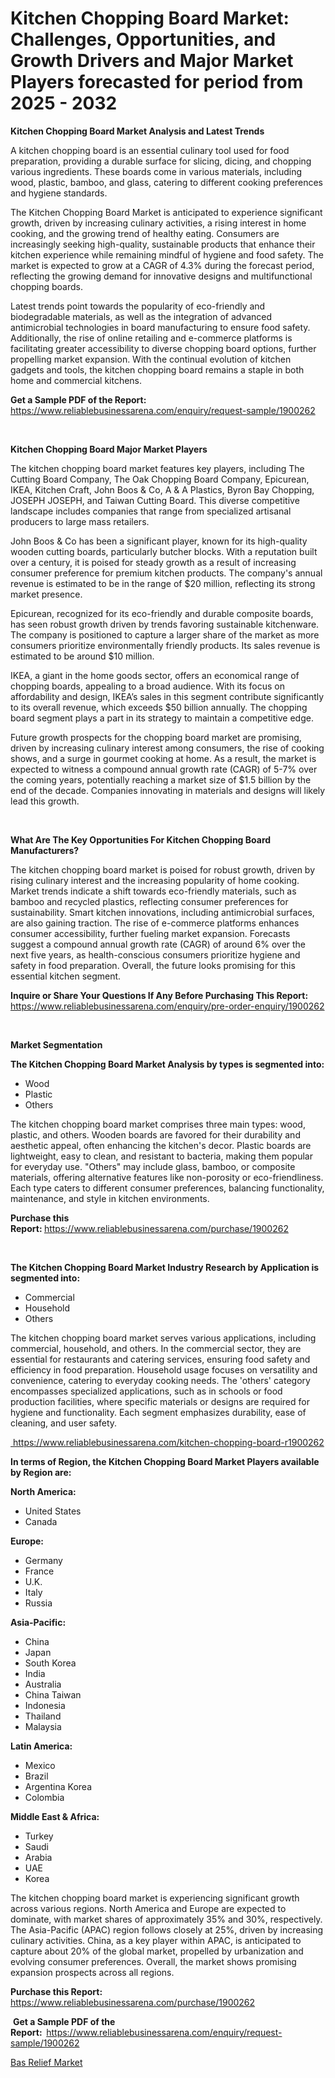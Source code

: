 <p><h1>Kitchen Chopping Board Market: Challenges, Opportunities, and Growth Drivers and Major Market Players forecasted for period from 2025 - 2032</h1></p><p><strong>Kitchen Chopping Board Market Analysis and Latest Trends</strong></p>
<p><p>A kitchen chopping board is an essential culinary tool used for food preparation, providing a durable surface for slicing, dicing, and chopping various ingredients. These boards come in various materials, including wood, plastic, bamboo, and glass, catering to different cooking preferences and hygiene standards. </p><p>The Kitchen Chopping Board Market is anticipated to experience significant growth, driven by increasing culinary activities, a rising interest in home cooking, and the growing trend of healthy eating. Consumers are increasingly seeking high-quality, sustainable products that enhance their kitchen experience while remaining mindful of hygiene and food safety. The market is expected to grow at a CAGR of 4.3% during the forecast period, reflecting the growing demand for innovative designs and multifunctional chopping boards.</p><p>Latest trends point towards the popularity of eco-friendly and biodegradable materials, as well as the integration of advanced antimicrobial technologies in board manufacturing to ensure food safety. Additionally, the rise of online retailing and e-commerce platforms is facilitating greater accessibility to diverse chopping board options, further propelling market expansion. With the continual evolution of kitchen gadgets and tools, the kitchen chopping board remains a staple in both home and commercial kitchens.</p></p>
<p><strong>Get a Sample PDF of the Report:&nbsp;</strong> <a href="https://www.reliablebusinessarena.com/enquiry/request-sample/1900262?utm_campaign=3346&utm_medium=2&utm_source=Github&utm_content=ia&utm_term=05042025&utm_id=kitchen-chopping-board">https://www.reliablebusinessarena.com/enquiry/request-sample/1900262</a></p>
<p>&nbsp;</p>
<p><strong>Kitchen Chopping Board Major Market Players</strong></p>
<p><p>The kitchen chopping board market features key players, including The Cutting Board Company, The Oak Chopping Board Company, Epicurean, IKEA, Kitchen Craft, John Boos & Co, A & A Plastics, Byron Bay Chopping, JOSEPH JOSEPH, and Taiwan Cutting Board. This diverse competitive landscape includes companies that range from specialized artisanal producers to large mass retailers.</p><p>John Boos & Co has been a significant player, known for its high-quality wooden cutting boards, particularly butcher blocks. With a reputation built over a century, it is poised for steady growth as a result of increasing consumer preference for premium kitchen products. The company's annual revenue is estimated to be in the range of $20 million, reflecting its strong market presence.</p><p>Epicurean, recognized for its eco-friendly and durable composite boards, has seen robust growth driven by trends favoring sustainable kitchenware. The company is positioned to capture a larger share of the market as more consumers prioritize environmentally friendly products. Its sales revenue is estimated to be around $10 million.</p><p>IKEA, a giant in the home goods sector, offers an economical range of chopping boards, appealing to a broad audience. With its focus on affordability and design, IKEA’s sales in this segment contribute significantly to its overall revenue, which exceeds $50 billion annually. The chopping board segment plays a part in its strategy to maintain a competitive edge.</p><p>Future growth prospects for the chopping board market are promising, driven by increasing culinary interest among consumers, the rise of cooking shows, and a surge in gourmet cooking at home. As a result, the market is expected to witness a compound annual growth rate (CAGR) of 5-7% over the coming years, potentially reaching a market size of $1.5 billion by the end of the decade. Companies innovating in materials and designs will likely lead this growth.</p></p>
<p>&nbsp;</p>
<p><strong>What Are The Key Opportunities For Kitchen Chopping Board Manufacturers?</strong></p>
<p><p>The kitchen chopping board market is poised for robust growth, driven by rising culinary interest and the increasing popularity of home cooking. Market trends indicate a shift towards eco-friendly materials, such as bamboo and recycled plastics, reflecting consumer preferences for sustainability. Smart kitchen innovations, including antimicrobial surfaces, are also gaining traction. The rise of e-commerce platforms enhances consumer accessibility, further fueling market expansion. Forecasts suggest a compound annual growth rate (CAGR) of around 6% over the next five years, as health-conscious consumers prioritize hygiene and safety in food preparation. Overall, the future looks promising for this essential kitchen segment.</p></p>
<p><strong>Inquire or Share Your Questions If Any Before Purchasing This Report:</strong> <a href="https://www.reliablebusinessarena.com/enquiry/pre-order-enquiry/1900262?utm_campaign=3346&utm_medium=2&utm_source=Github&utm_content=ia&utm_term=05042025&utm_id=kitchen-chopping-board">https://www.reliablebusinessarena.com/enquiry/pre-order-enquiry/1900262</a></p>
<p>&nbsp;</p>
<p><strong>Market Segmentation</strong></p>
<p><strong>The Kitchen Chopping Board Market Analysis by types is segmented into:</strong></p>
<p><ul><li>Wood</li><li>Plastic</li><li>Others</li></ul></p>
<p><p>The kitchen chopping board market comprises three main types: wood, plastic, and others. Wooden boards are favored for their durability and aesthetic appeal, often enhancing the kitchen's decor. Plastic boards are lightweight, easy to clean, and resistant to bacteria, making them popular for everyday use. "Others" may include glass, bamboo, or composite materials, offering alternative features like non-porosity or eco-friendliness. Each type caters to different consumer preferences, balancing functionality, maintenance, and style in kitchen environments.</p></p>
<p><strong>Purchase this Report:&nbsp;</strong><a href="https://www.reliablebusinessarena.com/purchase/1900262?utm_campaign=3346&utm_medium=2&utm_source=Github&utm_content=ia&utm_term=05042025&utm_id=kitchen-chopping-board">https://www.reliablebusinessarena.com/purchase/1900262</a></p>
<p>&nbsp;</p>
<p><strong>The Kitchen Chopping Board Market Industry Research by Application is segmented into:</strong></p>
<p><ul><li>Commercial</li><li>Household</li><li>Others</li></ul></p>
<p><p>The kitchen chopping board market serves various applications, including commercial, household, and others. In the commercial sector, they are essential for restaurants and catering services, ensuring food safety and efficiency in food preparation. Household usage focuses on versatility and convenience, catering to everyday cooking needs. The 'others' category encompasses specialized applications, such as in schools or food production facilities, where specific materials or designs are required for hygiene and functionality. Each segment emphasizes durability, ease of cleaning, and user safety.</p></p>
<p><a href="https://www.reliablebusinessarena.com/kitchen-chopping-board-r1900262?utm_campaign=3346&utm_medium=2&utm_source=Github&utm_content=ia&utm_term=05042025&utm_id=kitchen-chopping-board">&nbsp;https://www.reliablebusinessarena.com/kitchen-chopping-board-r1900262</a></p>
<p><strong>In terms of Region, the Kitchen Chopping Board Market Players available by Region are:</strong></p>
<p>
    <p> <strong> North America: </strong>
        <ul>
            <li>United States</li>
            <li>Canada</li>
        </ul>
        </p> 
    <p> <strong> Europe: </strong>
        <ul>
            <li>Germany</li>
            <li>France</li>
            <li>U.K.</li>
            <li>Italy</li>
            <li>Russia</li>
        </ul>
        </p> 
    <p> <strong> Asia-Pacific: </strong>
        <ul>
            <li>China</li>
            <li>Japan</li>
            <li>South Korea</li>
            <li>India</li>
            <li>Australia</li>
            <li>China Taiwan</li>
            <li>Indonesia</li>
            <li>Thailand</li>
            <li>Malaysia</li>
        </ul>
        </p> 
    <p> <strong> Latin America: </strong>
        <ul>
            <li>Mexico</li>
            <li>Brazil</li>
            <li>Argentina Korea</li>
            <li>Colombia</li>
        </ul>
        </p> 
    <p> <strong> Middle East & Africa: </strong>
        <ul>
            <li>Turkey</li>
            <li>Saudi</li>
            <li>Arabia</li>
            <li>UAE</li>
            <li>Korea</li>
        </ul>
    </p>
    </p>
<p><p>The kitchen chopping board market is experiencing significant growth across various regions. North America and Europe are expected to dominate, with market shares of approximately 35% and 30%, respectively. The Asia-Pacific (APAC) region follows closely at 25%, driven by increasing culinary activities. China, as a key player within APAC, is anticipated to capture about 20% of the global market, propelled by urbanization and evolving consumer preferences. Overall, the market shows promising expansion prospects across all regions.</p></p>
<p><strong>Purchase this Report: </strong><a href="https://www.reliablebusinessarena.com/purchase/1900262?utm_campaign=3346&utm_medium=2&utm_source=Github&utm_content=ia&utm_term=05042025&utm_id=kitchen-chopping-board">https://www.reliablebusinessarena.com/purchase/1900262</a></p>
<p>&nbsp;<strong>Get a Sample PDF of the Report:&nbsp;&nbsp;</strong><a href="https://www.reliablebusinessarena.com/enquiry/request-sample/1900262?utm_campaign=3346&utm_medium=2&utm_source=Github&utm_content=ia&utm_term=05042025&utm_id=kitchen-chopping-board">https://www.reliablebusinessarena.com/enquiry/request-sample/1900262</a></p>
<p><strong></strong></p>
<p><p><a href="https://github.com/shirlantosx7/Market-Research-Report-List-1/blob/main/bas-relief-market.md?utm_campaign=3346&utm_medium=2&utm_source=Github&utm_content=ia&utm_term=05042025&utm_id=kitchen-chopping-board">Bas Relief Market</a></p></p>